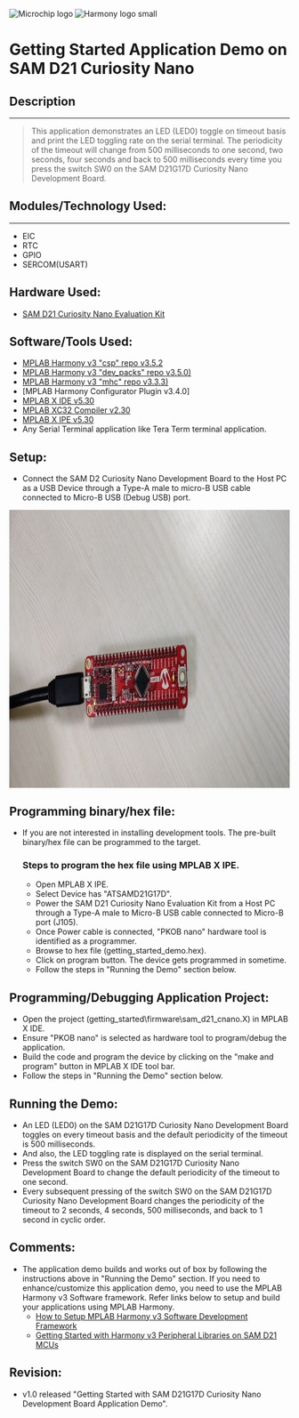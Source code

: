
![Microchip logo](https://raw.githubusercontent.com/wiki/Microchip-MPLAB-Harmony/Microchip-MPLAB-Harmony.github.io/images/microchip_logo.png)
![Harmony logo small](https://raw.githubusercontent.com/wiki/Microchip-MPLAB-Harmony/Microchip-MPLAB-Harmony.github.io/images/microchip_mplab_harmony_logo_small.png)
# Getting Started Application Demo on SAM D21 Curiosity Nano

## Description
-----

> This application demonstrates an LED (LED0) toggle on timeout basis and print the LED 
	toggling rate on the serial terminal. The periodicity of the timeout will change from 
	500 milliseconds to one second, two seconds, four seconds and back to 500 milliseconds 
	every time you press the switch SW0 on the SAM D21G17D Curiosity Nano Development Board.

## Modules/Technology Used:
-----
- EIC
- RTC       
- GPIO
- SERCOM(USART)

## Hardware Used:

- [SAM D21 Curiosity Nano Evaluation Kit](https://www.microchip.com/Developmenttools/ProductDetails/DM320119)   

## Software/Tools Used:
 - [MPLAB Harmony v3 "csp" repo v3.5.2](https://github.com/Microchip-MPLAB-Harmony/csp)
 - [MPLAB Harmony v3 "dev_packs" repo v3.5.0)](https://github.com/Microchip-MPLAB-Harmony/dev_packs)  
 - [MPLAB Harmony v3 "mhc" repo v3.3.3)](https://github.com/Microchip-MPLAB-Harmony/mhc)    
 - [MPLAB Harmony Configurator Plugin v3.4.0]
 - [MPLAB X IDE v5.30](https://www.microchip.com/mplab/mplab-x-ide)
 - [MPLAB XC32 Compiler v2.30](https://www.microchip.com/mplab/compilers)
 - [MPLAB X IPE v5.30](https://www.microchip.com/mplab/mplab-integrated-programming-environment)
 - Any Serial Terminal application like Tera Term terminal application.

## Setup:
- Connect the SAM D2 Curiosity Nano Development Board to the Host PC as a USB Device through a Type-A male to micro-B USB cable connected to Micro-B USB (Debug USB) port.

<img src = "images/getting_started_demo_setup.jpg" width="1000" height="500" align="middle">

## Programming binary/hex file:
- If you are not interested in installing development tools. The pre-built binary/hex file can be programmed to the target.
	### Steps to program the hex file using MPLAB X IPE.
	- Open MPLAB X IPE.
	- Select Device has "ATSAMD21G17D".
	- Power the SAM D21 Curiosity Nano Evaluation Kit from a Host PC through a Type-A male to Micro-B USB cable connected to Micro-B port (J105).
	- Once Power cable is connected, "PKOB nano" hardware tool is identified as a programmer.
	- Browse to hex file (getting_started_demo.hex).  
	- Click on program button. The device gets programmed in sometime.
	- Follow the steps in "Running the Demo" section below.

## Programming/Debugging Application Project:
- Open the project (getting_started\firmware\sam_d21_cnano.X) in MPLAB X IDE.
- Ensure "PKOB nano" is selected as hardware tool to program/debug the application.
- Build the code and program the device by clicking on the "make and program" button in MPLAB X IDE tool bar.
- Follow the steps in "Running the Demo" section below.  

## Running the Demo:
- An LED (LED0) on the SAM D21G17D Curiosity Nano Development Board toggles on every timeout basis and the default periodicity of the timeout is 500 milliseconds.
- And also, the LED toggling rate is displayed on the serial terminal.
- Press the switch SW0 on the SAM D21G17D Curiosity Nano Development Board to change the default periodicity of the timeout to one second.
- Every subsequent pressing of the switch SW0 on the SAM D21G17D Curiosity Nano Development Board changes the periodicity of the timeout to 2 seconds, 4 seconds, 500 milliseconds, and back to 1 second in cyclic order.

## Comments:
- The application demo builds and works out of box by following the instructions above in "Running the Demo" section. If you need to enhance/customize this application demo, you need to use the MPLAB Harmony v3 Software framework. Refer links below to setup and build your applications using MPLAB Harmony. 
	- [How to Setup MPLAB Harmony v3 Software Development Framework](https://www.microchip.com/mymicrochip/filehandler.aspx?ddocname=en1000821) 
	- [Getting Started with Harmony v3 Peripheral Libraries on SAM D21 MCUs](https://microchipdeveloper.com/harmony3:samd21-getting-started-training-module)  
               
## Revision: 
- v1.0 released "Getting Started with SAM D21G17D Curiosity Nano Development Board Application Demo".
